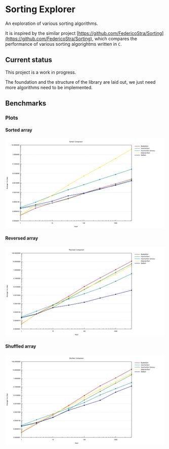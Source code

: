 Sorting Explorer
================

An exploration of various sorting algorithms.

It is inspired by the similar project
[https://github.com/FedericoStra/Sorting](https://github.com/FedericoStra/Sorting),
which compares the performance of various sorting algorightms written in `C`.

Current status
--------------

This project is a work in progress.

The foundation and the structure of the library are laid out, we just need more
algorithms need to be implemented.

Benchmarks
----------

### Plots

#### Sorted array

![Sorted](./benchmark_results/Sorted_lines.svg)

#### Reversed array

![Reversed](./benchmark_results/Reversed_lines.svg)

#### Shuffled array

![Shuffled](./benchmark_results/Shuffled_lines.svg)
